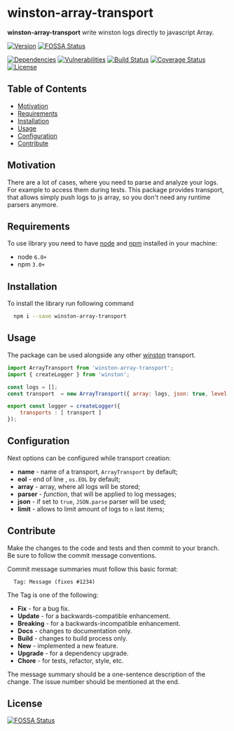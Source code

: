 # winston-array-transport
**winston-array-transport** write winston logs directly to javascript Array.

[![Version][badge-vers]][npm][![FOSSA Status](https://app.fossa.com/api/projects/git%2Bgithub.com%2FpustovitDmytro%2Fwinston-array-transport.svg?type=shield)](https://app.fossa.com/projects/git%2Bgithub.com%2FpustovitDmytro%2Fwinston-array-transport?ref=badge_shield)

[![Dependencies][badge-deps]][npm]
[![Vulnerabilities][badge-vuln]](https://snyk.io/)
[![Build Status][badge-tests]][travis]
[![Coverage Status][badge-coverage]](https://coveralls.io/github/pustovitDmytro/winston-array-transport?branch=master)
[![License][badge-lic]][github]

## Table of Contents
  - [Motivation](#motivation)
  - [Requirements](#requirements)
  - [Installation](#installation)
  - [Usage](#usage)
  - [Configuration](#configuration)
  - [Contribute](#contribute)

## Motivation

There are a lot of cases, where you need to parse and analyze your logs. For example to access them during tests. This package provides transport, that allows simply push logs to js array, so you don't need any runtime parsers anymore.

## Requirements

To use library you need to have [node](https://nodejs.org) and [npm](https://www.npmjs.com) installed in your machine:

* node `6.0+`
* npm `3.0+`

## Installation

To install the library run following command

```bash
  npm i --save winston-array-transport
```

## Usage

The package can be used alongside any other [winston](https://github.com/winstonjs/winston) transport.

```javascript
import ArrayTransport from 'winston-array-transport';
import { createLogger } from 'winston';

const logs = [];
const transport  = new ArrayTransport({ array: logs, json: true, level: 'info' });

export const logger = createLogger({
    transports : [ transport ]
});

```
## Configuration

Next options can be configured while transport creation:

* **name** - name of a transport, ```ArrayTransport``` by default;
* **eol** - end of line , ```os.EOL``` by default;
* **array** - array, where all logs will be stored;
* **parser** - *function*, that will be applied to log messages;
* **json** - if set to ```true```,  ```JSON.parse``` parser will be used;
* **limit** - allows to limit amount of logs to ```n``` last items;

## Contribute

Make the changes to the code and tests and then commit to your branch. Be sure to follow the commit message conventions.

Commit message summaries must follow this basic format:
```
  Tag: Message (fixes #1234)
```

The Tag is one of the following:
* **Fix** - for a bug fix.
* **Update** - for a backwards-compatible enhancement.
* **Breaking** - for a backwards-incompatible enhancement.
* **Docs** - changes to documentation only.
* **Build** - changes to build process only.
* **New** - implemented a new feature.
* **Upgrade** - for a dependency upgrade.
* **Chore** - for tests, refactor, style, etc.

The message summary should be a one-sentence description of the change. The issue number should be mentioned at the end.


[npm]: https://www.npmjs.com/package/winston-array-transport
[github]: https://github.com/pustovitDmytro/winston-array-transport
[travis]: https://travis-ci.org/pustovitDmytro/winston-array-transport
[coveralls]: https://coveralls.io/github/pustovitDmytro/winston-array-transport?branch=master
[badge-deps]: https://img.shields.io/david/pustovitDmytro/winston-array-transport.svg
[badge-tests]: https://img.shields.io/travis/pustovitDmytro/winston-array-transport.svg
[badge-vuln]: https://img.shields.io/snyk/vulnerabilities/npm/winston-array-transport.svg?style=popout
[badge-vers]: https://img.shields.io/npm/v/winston-array-transport.svg
[badge-lic]: https://img.shields.io/github/license/pustovitDmytro/winston-array-transport.svg
[badge-coverage]: https://coveralls.io/repos/github/pustovitDmytro/winston-array-transport/badge.svg?branch=master

## License
[![FOSSA Status](https://app.fossa.com/api/projects/git%2Bgithub.com%2FpustovitDmytro%2Fwinston-array-transport.svg?type=large)](https://app.fossa.com/projects/git%2Bgithub.com%2FpustovitDmytro%2Fwinston-array-transport?ref=badge_large)